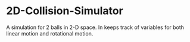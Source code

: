 # 2D-Collision-Simulator

A simulation for 2 balls in 2-D space. In keeps track of variables for both linear motion and rotational motion.
